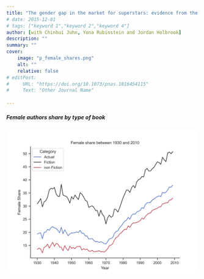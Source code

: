 ```yaml
---
title: "The gender gap in the market for superstars: evidence from the NYT Best sellers list" 
# date: 2015-12-01
# tags: ["keyword 1","keyword 2","keyword 4"]
author: [with Chinhui Juhn, Yona Rubinstein and Jordan Holbrook]
description: "" 
summary: "" 
cover:
    image: "p_female_shares.png"
    alt: ""
    relative: false
# editPost:
#     URL: "https://doi.org/10.1073/pnas.1816454115"
#     Text: "Other Journal Name"

---
```


##### Female authors share by type of book

![](p_female_shares.png)



